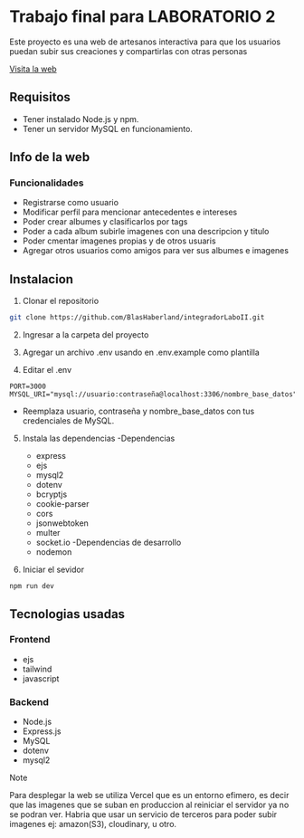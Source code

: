 # Trabajo final para LABORATORIO 2 
Este proyecto es una web de artesanos interactiva para que los usuarios puedan subir sus creaciones y compartirlas con otras personas

[Visita la web](https://integradorlaboii.onrender.com/)

## Requisitos 
- Tener instalado Node.js y npm.
- Tener un servidor MySQL en funcionamiento.

## Info de la web
### Funcionalidades
- Registrarse como usuario
- Modificar perfil para mencionar antecedentes e intereses
- Poder crear albumes y clasificarlos por tags
- Poder a cada album subirle imagenes con una descripcion y titulo
- Poder cmentar imagenes propias y de otros usuaris
- Agregar otros usuarios como amigos para ver sus albumes e imagenes

## Instalacion
1. Clonar el repositorio
```bash
git clone https://github.com/BlasHaberland/integradorLaboII.git
```

2. Ingresar a la carpeta del proyecto
   
4. Agregar un archivo .env usando en .env.example como plantilla
   
6. Editar el .env
```
PORT=3000
MYSQL_URI="mysql://usuario:contraseña@localhost:3306/nombre_base_datos"
```
- Reemplaza usuario, contraseña y nombre_base_datos con tus credenciales de MySQL.
  
5. Instala las dependencias
  -Dependencias
    - express
    - ejs
    - mysql2
    - dotenv
    - bcryptjs
    - cookie-parser
    - cors
    - jsonwebtoken
    - multer
    - socket.io
  -Dependencias de desarrollo
    - nodemon
      
 6. Iniciar el sevidor
```
npm run dev
```

## Tecnologias usadas
### Frontend
- ejs
- tailwind
- javascript

### Backend
- Node.js
- Express.js
- MySQL
- dotenv
- mysql2


> [!NOTE]
> Para desplegar la web se utiliza Vercel que es un entorno efimero, es decir que las imagenes que se suban en produccion al reiniciar el servidor ya no se podran ver.
> Habria que usar un servicio de terceros para poder subir imagenes ej: amazon(S3), cloudinary, u otro.
